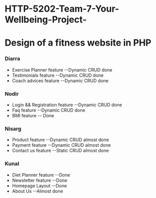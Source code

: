 # HTTP-5202-Team-7-Your-Wellbeing-Project-

# Design of a fitness website in PHP

### Diarra
* Exercise Planner feature    --Dynamic CRUD done
* Testimonials feature        --Dynamic CRUD done
* Coach advices feature       --Dynamic CRUD done

### Nodir
* Login && Registration feature --Dynamic CRUD done
* Faq feature                   --Dynamic CRUD done
* BMI feature                   -- Done

### Nisarg
* Product feature             --Dynamic CRUD almost done
* Payment feature             --Dynamic CRUD almost done
* Contact us feature          --Static CRUD almost done

### Kunal
* Diet Planner feature        --Done
* Newsletter feature          --Done
* Homepage Layout             --Done
* About Us                    --Almost done

